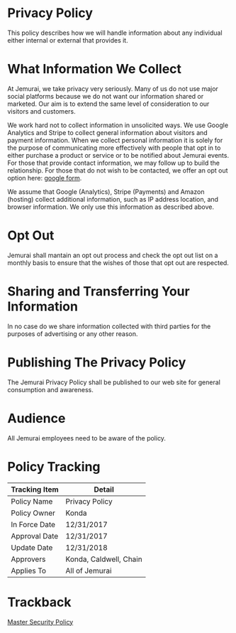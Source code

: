 # Privacy Policy
This policy describes how we will handle information about any individual either internal or external that provides it.

# What Information We Collect
At Jemurai, we take privacy very seriously.  Many of us do not use major social platforms because we do not want our information shared or marketed.  Our aim is to extend the same level of consideration to our visitors and customers.

We work hard not to collect information in unsolicited ways.  We use Google Analytics and Stripe to collect general information about visitors and payment information.  When we collect personal information it is solely for the purpose of communicating more effectively with people that opt in to either purchase a product or service or to be notified about Jemurai events.  For those that provide contact information, we may follow up to build the relationship.  For those that do not wish to be contacted, we offer an opt out option here:  [google form](https://goo.gl/forms/XrVrVRH0HrNs9zjy2).  

We assume that Google (Analytics), Stripe (Payments) and Amazon (hosting) collect additional information, such as IP address location, and browser information.  We only use this information as described above.

# Opt Out
Jemurai shall mantain an opt out process and check the opt out list on a monthly basis to ensure that the wishes of those that opt out are respected.

# Sharing and Transferring Your Information
In no case do we share information collected with third parties for the purposes of advertising or any other reason.

# Publishing The Privacy Policy
The Jemurai Privacy Policy shall be published to our web site for general consumption and awareness.

# Audience
All Jemurai employees need to be aware of the policy.

# Policy Tracking

| Tracking Item   | Detail |
|-----------------|--------|
| Policy Name     | Privacy Policy |
| Policy Owner    | Konda |
| In Force Date   | 12/31/2017 |
| Approval Date   | 12/31/2017 |
| Update Date     | 12/31/2018 |
| Approvers       | Konda, Caldwell, Chain |
| Applies To      | All of Jemurai |

# Trackback
[Master Security Policy](../Master_Security_Policy.md)